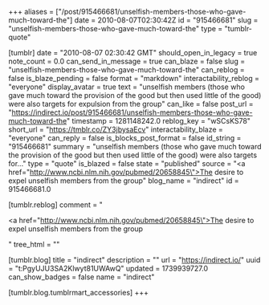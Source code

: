 +++
aliases = ["/post/915466681/unselfish-members-those-who-gave-much-toward-the"]
date = 2010-08-07T02:30:42Z
id = "915466681"
slug = "unselfish-members-those-who-gave-much-toward-the"
type = "tumblr-quote"

[tumblr]
date = "2010-08-07 02:30:42 GMT"
should_open_in_legacy = true
note_count = 0.0
can_send_in_message = true
can_blaze = false
slug = "unselfish-members-those-who-gave-much-toward-the"
can_reblog = false
is_blaze_pending = false
format = "markdown"
interactability_reblog = "everyone"
display_avatar = true
text = "unselfish members (those who gave much toward the provision of the good but then used little of the good) were also targets for expulsion from the group"
can_like = false
post_url = "https://indirect.io/post/915466681/unselfish-members-those-who-gave-much-toward-the"
timestamp = 1281148242.0
reblog_key = "wSCsKS78"
short_url = "https://tmblr.co/ZY3jbysaEcv"
interactability_blaze = "everyone"
can_reply = false
is_blocks_post_format = false
id_string = "915466681"
summary = "unselfish members (those who gave much toward the provision of the good but then used little of the good) were also targets for..."
type = "quote"
is_blazed = false
state = "published"
source = "<a href=\"http://www.ncbi.nlm.nih.gov/pubmed/20658845\">The desire to expel unselfish members from the group</a>"
blog_name = "indirect"
id = 915466681.0

[tumblr.reblog]
comment = "<p><a href=\"http://www.ncbi.nlm.nih.gov/pubmed/20658845\">The desire to expel unselfish members from the group</a></p>"
tree_html = ""

[tumblr.blog]
title = "indirect"
description = ""
url = "https://indirect.io/"
uuid = "t:PgyUJU3SA2Klwyt81UWAwQ"
updated = 1739939727.0
can_show_badges = false
name = "indirect"

[tumblr.blog.tumblrmart_accessories]
+++
